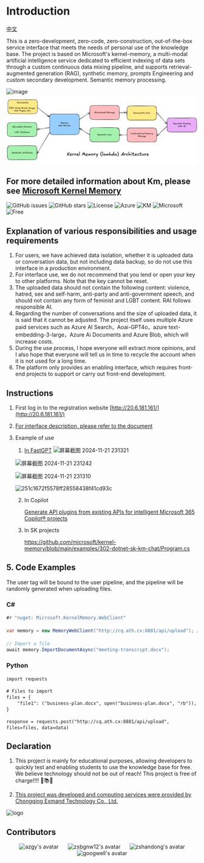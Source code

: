 # Introduction
[中文](https://github.com/gongwell/XMRAG/blob/main/README.md)

This is a zero-development, zero-code, zero-construction, out-of-the-box service interface that meets the needs of personal use of the knowledge base. The project is based on Microsoft's kernel-memory, a multi-modal artificial intelligence service dedicated to efficient indexing of data sets through a custom continuous data mixing pipeline, and supports retrieval-augmented generation (RAG), synthetic memory, prompts Engineering and custom secondary development. Semantic memory processing.

![image](https://github.com/user-attachments/assets/2b9bf9d9-1f1e-45b3-9461-50323b4f7b7f)
![image](https://github.com/microsoft/kernel-memory/blob/main/docs/img/kernel-memory-lambda-architecture.png)

## For more detailed information about Km, please see [Microsoft Kernel Memory](https://github.com/microsoft/kernel-memory)

![GitHub issues](https://img.shields.io/github/issues/user/repo) ![GitHub stars](https://img.shields.io/github/stars/user/repo) ![License](https://img.shields.io/badge/license-MIT-blue.svg) ![Azure](https://img.shields.io/badge/Azure-0078D4?style=flat&logo=microsoft-azure&logoColor=white) ![KM](https://img.shields.io/badge/KM-FFD700?style=flat&logo=book&logoColor=white) ![Microsoft](https://img.shields.io/badge/Microsoft-0078D4?style=flat&logo=microsoft&logoColor=white) ![Free](https://img.shields.io/badge/License-Free-brightgreen)

##  Explanation of various responsibilities and usage requirements

1. For users, we have achieved data isolation, whether it is uploaded data or conversation data, but not including data backup, so do not use this interface in a production environment.
2. For interface use, we do not recommend that you lend or open your key to other platforms. Note that the key cannot be reset.
3. The uploaded data should not contain the following content: violence, hatred, sex and self-harm, anti-party and anti-government speech, and should not contain any form of feminist and LGBT content. RAI follows responsible AI.
4. Regarding the number of conversations and the size of uploaded data, it is said that it cannot be adjusted. The project itself uses multiple Azure paid services such as Azure AI Search，Aoai-GPT4o，azure text-embedding-3-large，Azure Ai Documents and Azure Blob, which will increase costs.
5. During the use process, I hope everyone will extract more opinions, and I also hope that everyone will tell us in time to recycle the account when it is not used for a long time.
6. The platform only provides an enabling interface, which requires front-end projects to support or carry out front-end development.

##  Instructions

1. First log in to the registration website [http://20.6.181.161/](http://20.6.181.161/)
2. [For interface description, please refer to the document](https://github.com/gongwell/XMRAG/blob/main/APi-EN.md)
3. Example of use

   1. [In FastGPT](https://cloud.tryfastgpt.ai/app/list)
   ![屏幕截图 2024-11-21 231321](https://github.com/user-attachments/assets/1d655bed-6668-40f1-afe8-292257116a28)

   ![屏幕截图 2024-11-21 231242](https://github.com/user-attachments/assets/69fe3f94-95b2-4d89-ac88-7760cc0584c8)

   ![屏幕截图 2024-11-21 231310](https://github.com/user-attachments/assets/797d4392-4e2b-40eb-b661-b77c4eb87dc5)

   ![251c1672f5578ff28558438f41cd93c](https://github.com/user-attachments/assets/80a43b3f-38fc-4f24-9ee8-6b2b3cb646a1)

   2. In Copilot

      [Generate API plugins from existing APIs for intelligent Microsoft 365 Copilot® projects](https://learn.microsoft.com/zh-cn/microsoft-365-copilot/extensibility/build-api-plugins-existing-api?tabs=toolkit)

   3. In SK projects
      
       https://github.com/microsoft/kernel-memory/blob/main/examples/302-dotnet-sk-km-chat/Program.cs


## 5. Code Examples
The user tag will be bound to the user pipeline, and the pipeline will be randomly generated when uploading files.

### C#
```csharp
#r "nuget: Microsoft.KernelMemory.WebClient"

var memory = new MemoryWebClient("http://cq.ath.cx:8881/api/upload"); // <== URL of KM web service

// Import a file
await memory.ImportDocumentAsync("meeting-transcript.docx");
```

### Python
```
import requests

# Files to import
files = {
    "file1": ("business-plan.docx", open("business-plan.docx", "rb")),
}

response = requests.post("http://cq.ath.cx:8881/api/upload", files=files, data=data)
```


## Declaration
1. This project is mainly for educational purposes, allowing developers to quickly test and enabling students to use the knowledge base for free. We believe technology should not be out of reach! This project is free of charge!!!! 🎉📚🚀

2. [This project was developed and computing services were provided by Chongqing Exmand Technology Co., Ltd.](https://www.xmindai.cn/)

 ![logo](https://github.com/user-attachments/assets/ff0ec800-9045-4d62-adf9-3d10a6fcd5b9)


## Contributors
<div style="text-align: center;">
    <img src="https://github.com/azgy.png" alt="azgy's avatar" width="30" style="margin: 0 10px;" />
    <img src="https://github.com/zsbgnw12.png" alt="zsbgnw12's avatar" width="30" style="margin: 0 10px;" />
    <img src="https://github.com/zshandong.png" alt="zshandong's avatar" width="30" style="margin: 0 10px;" />
    <img src="https://github.com/googwell.png" alt="googwell's avatar" width="30" style="margin: 0 10px;" />
</div>
 
